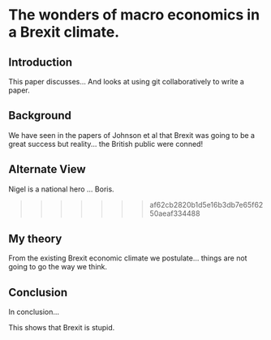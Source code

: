 
# The wonders of macro economics in a Brexit climate.

## Introduction

This paper discusses...
And looks at using git collaboratively to write a paper.

## Background

We have seen in the papers of Johnson et al that Brexit was going to be a great success but reality...
the British public were conned!

## Alternate View


Nigel is a national hero ... Boris.
>>>>>>> af62cb2820b1d5e16b3db7e65f6250aeaf334488

## My theory

From the existing Brexit economic climate we postulate... things are not going to go the way we think.

## Conclusion

In conclusion...

This shows that Brexit is stupid.
